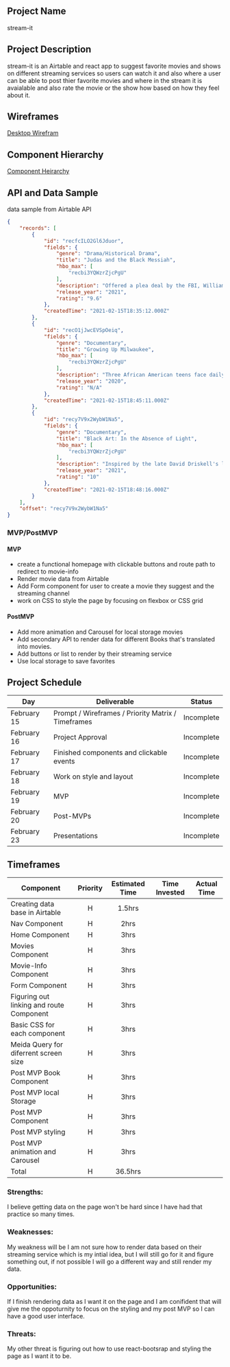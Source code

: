 ## Project Name

stream-it

## Project Description

stream-it is an Airtable and react app to suggest favorite movies and shows on different streaming services so users can watch it and also where a user can be able to post thier favorite movies and where in the stream it is avaialable and also rate the movie or the show how based on how they feel about it.

## Wireframes

[Desktop Wirefram](https://i.imgur.com/hsY6tQX.png) 

## Component Hierarchy
[Component Heirarchy](https://i.imgur.com/5ddeExB.png)

## API and Data Sample

data sample from Airtable API

```json
{
    "records": [
        {
            "id": "recfcILO2Gl6Jduor",
            "fields": {
                "genre": "Drama/Historical Drama",
                "title": "Judas and the Black Messiah",
                "hbo_max": [
                    "recbi3YQWzrZjcPgU"
                ],
                "description": "Offered a plea deal by the FBI, William O'Neal infiltrates the Illinois chapter of the Black Panther Party to gather intelligence on Chairman Fred Ham...",
                "release_year": "2021",
                "rating": "9.6"
            },
            "createdTime": "2021-02-15T18:35:12.000Z"
        },
        {
            "id": "recO1jJwcEVSpOeiq",
            "fields": {
                "genre": "Documentary",
                "title": "Growing Up Milwaukee",
                "hbo_max": [
                    "recbi3YQWzrZjcPgU"
                ],
                "description": "Three African American teens face daily challenges while growing up in Milwaukee.",
                "release_year": "2020",
                "rating": "N/A"
            },
            "createdTime": "2021-02-15T18:45:11.000Z"
        },
        {
            "id": "recy7V9x2WybW1Na5",
            "fields": {
                "genre": "Documentary",
                "title": "Black Art: In the Absence of Light",
                "hbo_max": [
                    "recbi3YQWzrZjcPgU"
                ],
                "description": "Inspired by the late David Driskell's landmark 1976 exhibition, \"Two Centuries of Black American Art,\" the documentary Black Art: In the Absence of Li...",
                "release_year": "2021",
                "rating": "10"
            },
            "createdTime": "2021-02-15T18:48:16.000Z"
        }
    ],
    "offset": "recy7V9x2WybW1Na5"
}
```

### MVP/PostMVP

#### MVP 
- create a functional homepage with clickable buttons and route path to redirect to movie-info
- Render movie data from Airtable
- Add Form component for user to create a movie they suggest and the streaming channel
- work on CSS to style the page by focusing on flexbox or CSS grid

#### PostMVP  
- Add more animation and Carousel for local storage movies
- Add secondary API to render data for different Books that's translated into movies.
- Add buttons or list to render by their streaming service
- Use local storage to save favorites

## Project Schedule

|  Day | Deliverable | Status
|---|---| ---|
|February 15| Prompt / Wireframes / Priority Matrix / Timeframes | Incomplete
|February 16| Project Approval | Incomplete
|February 17| Finished components and clickable events | Incomplete
|February 18| Work on style and layout | Incomplete
|February 19| MVP  | Incomplete
|February 20| Post-MVPs | Incomplete
|February 23| Presentations | Incomplete

## Timeframes

| Component | Priority | Estimated Time | Time Invested | Actual Time |
| --- | :---: |  :---: | :---: | :---: |
| Creating data base in Airtable| H | 1.5hrs|  |  |
| Nav Component | H | 2hrs|  |  |
| Home Component | H | 3hrs|  |  |
| Movies Component | H | 3hrs|  |  |
| Movie-Info Component | H | 3hrs|  |  |
| Form Component | H | 3hrs|  |  |
| Figuring out linking and route Component | H | 3hrs|  |  |
| Basic CSS for each component | H | 3hrs|  |  |
| Meida Query for diferrent screen size | H | 3hrs|  |  |
| Post MVP Book Component | H | 3hrs|  |  |
| Post MVP local Storage | H | 3hrs|  |  |
| Post MVP Component | H | 3hrs|  |  |
| Post MVP styling  | H | 3hrs|  |  |
| Post MVP animation and Carousel | H | 3hrs|  |  |
| Total | H | 36.5hrs |  |  |

### Strengths:

I believe getting data on the page won't be hard since I have had that practice so many times.

### Weaknesses:

My weakness will be I am not sure how to render data based on their streaming service which is my intial idea, but I will still go for it and figure something out, if not possible I will go a different way and still render my data.

### Opportunities:

If I finish rendering data as I want it on the page and I am conifident that will give me the oppoturnity to focus on the styling and my post MVP so I can have a good user interface.

### Threats:

My other threat is figuring out how to use react-bootsrap and styling the page as I want it to be.